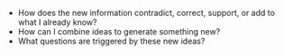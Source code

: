 - How does the new information contradict, correct, support, or add to what I already know?
- How can I combine ideas to generate something new?
- What questions are triggered by these new ideas?